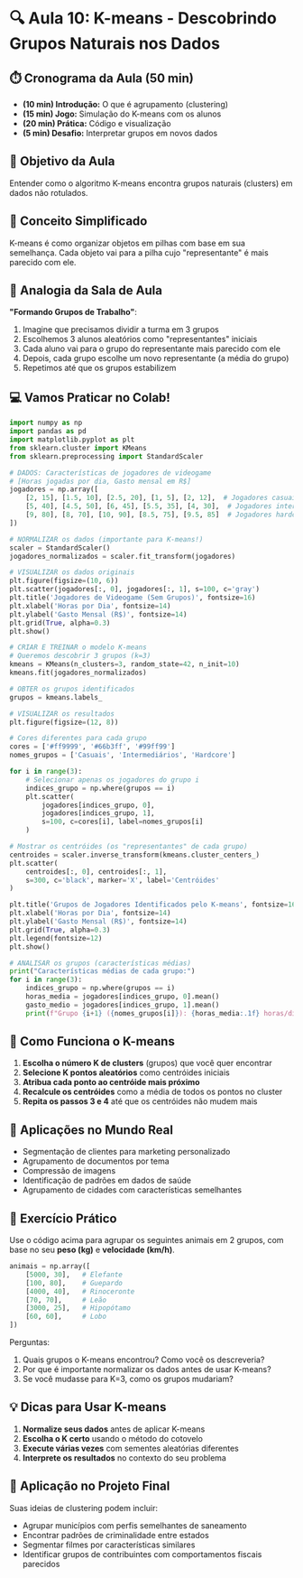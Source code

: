 # 🔍 Aula 10: K-means - Descobrindo Grupos Naturais nos Dados

## ⏱️ Cronograma da Aula (50 min)
* **(10 min) Introdução:** O que é agrupamento (clustering)
* **(15 min) Jogo:** Simulação do K-means com os alunos
* **(20 min) Prática:** Código e visualização
* **(5 min) Desafio:** Interpretar grupos em novos dados

## 🎯 Objetivo da Aula
Entender como o algoritmo K-means encontra grupos naturais (clusters) em dados não rotulados.

## 🧠 Conceito Simplificado
K-means é como organizar objetos em pilhas com base em sua semelhança. Cada objeto vai para a pilha cujo "representante" é mais parecido com ele.

## 🏫 Analogia da Sala de Aula
**"Formando Grupos de Trabalho"**:
1. Imagine que precisamos dividir a turma em 3 grupos
2. Escolhemos 3 alunos aleatórios como "representantes" iniciais
3. Cada aluno vai para o grupo do representante mais parecido com ele
4. Depois, cada grupo escolhe um novo representante (a média do grupo)
5. Repetimos até que os grupos estabilizem

## 💻 Vamos Praticar no Colab!

```python
import numpy as np
import pandas as pd
import matplotlib.pyplot as plt
from sklearn.cluster import KMeans
from sklearn.preprocessing import StandardScaler

# DADOS: Características de jogadores de videogame
# [Horas jogadas por dia, Gasto mensal em R$]
jogadores = np.array([
    [2, 15], [1.5, 10], [2.5, 20], [1, 5], [2, 12],  # Jogadores casuais
    [5, 40], [4.5, 50], [6, 45], [5.5, 35], [4, 30],  # Jogadores intermediários
    [9, 80], [8, 70], [10, 90], [8.5, 75], [9.5, 85]  # Jogadores hardcore
])

# NORMALIZAR os dados (importante para K-means!)
scaler = StandardScaler()
jogadores_normalizados = scaler.fit_transform(jogadores)

# VISUALIZAR os dados originais
plt.figure(figsize=(10, 6))
plt.scatter(jogadores[:, 0], jogadores[:, 1], s=100, c='gray')
plt.title('Jogadores de Videogame (Sem Grupos)', fontsize=16)
plt.xlabel('Horas por Dia', fontsize=14)
plt.ylabel('Gasto Mensal (R$)', fontsize=14)
plt.grid(True, alpha=0.3)
plt.show()

# CRIAR E TREINAR o modelo K-means
# Queremos descobrir 3 grupos (k=3)
kmeans = KMeans(n_clusters=3, random_state=42, n_init=10)
kmeans.fit(jogadores_normalizados)

# OBTER os grupos identificados
grupos = kmeans.labels_

# VISUALIZAR os resultados
plt.figure(figsize=(12, 8))

# Cores diferentes para cada grupo
cores = ['#ff9999', '#66b3ff', '#99ff99']
nomes_grupos = ['Casuais', 'Intermediários', 'Hardcore']

for i in range(3):
    # Selecionar apenas os jogadores do grupo i
    indices_grupo = np.where(grupos == i)
    plt.scatter(
        jogadores[indices_grupo, 0], 
        jogadores[indices_grupo, 1],
        s=100, c=cores[i], label=nomes_grupos[i]
    )

# Mostrar os centróides (os "representantes" de cada grupo)
centroides = scaler.inverse_transform(kmeans.cluster_centers_)
plt.scatter(
    centroides[:, 0], centroides[:, 1],
    s=300, c='black', marker='X', label='Centróides'
)

plt.title('Grupos de Jogadores Identificados pelo K-means', fontsize=16)
plt.xlabel('Horas por Dia', fontsize=14)
plt.ylabel('Gasto Mensal (R$)', fontsize=14)
plt.grid(True, alpha=0.3)
plt.legend(fontsize=12)
plt.show()

# ANALISAR os grupos (características médias)
print("Características médias de cada grupo:")
for i in range(3):
    indices_grupo = np.where(grupos == i)
    horas_media = jogadores[indices_grupo, 0].mean()
    gasto_medio = jogadores[indices_grupo, 1].mean()
    print(f"Grupo {i+1} ({nomes_grupos[i]}): {horas_media:.1f} horas/dia, R${gasto_medio:.2f}/mês")
```

## 🎯 Como Funciona o K-means

1. **Escolha o número K de clusters** (grupos) que você quer encontrar
2. **Selecione K pontos aleatórios** como centróides iniciais
3. **Atribua cada ponto ao centróide mais próximo**
4. **Recalcule os centróides** como a média de todos os pontos no cluster
5. **Repita os passos 3 e 4** até que os centróides não mudem mais

## 🛒 Aplicações no Mundo Real
- Segmentação de clientes para marketing personalizado
- Agrupamento de documentos por tema
- Compressão de imagens
- Identificação de padrões em dados de saúde
- Agrupamento de cidades com características semelhantes

## 📝 Exercício Prático
Use o código acima para agrupar os seguintes animais em 2 grupos, com base no seu **peso (kg)** e **velocidade (km/h)**.

```python
animais = np.array([
    [5000, 30],   # Elefante
    [100, 80],    # Guepardo
    [4000, 40],   # Rinoceronte
    [70, 70],     # Leão
    [3000, 25],   # Hipopótamo
    [60, 60],     # Lobo
])
```

Perguntas:
1. Quais grupos o K-means encontrou? Como você os descreveria?
2. Por que é importante normalizar os dados antes de usar K-means?
3. Se você mudasse para K=3, como os grupos mudariam?

## 💡 Dicas para Usar K-means
1. **Normalize seus dados** antes de aplicar K-means
2. **Escolha o K certo** usando o método do cotovelo
3. **Execute várias vezes** com sementes aleatórias diferentes
4. **Interprete os resultados** no contexto do seu problema

## 🎯 Aplicação no Projeto Final
Suas ideias de clustering podem incluir:
- Agrupar municípios com perfis semelhantes de saneamento
- Encontrar padrões de criminalidade entre estados
- Segmentar filmes por características similares
- Identificar grupos de contribuintes com comportamentos fiscais parecidos